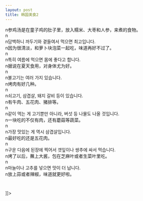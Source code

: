 ```yaml
---
layout: post
title: 韩国美食2
---
```


<p>n参鸡汤是在童子鸡的肚子里，放入糯米、大枣和人参，来煮的食物。<br />n<br />n담백하니 까두기와 곁들여서 먹으면 최고입니다.<br />n因为很清淡，和萝卜块泡菜一起吃，味道再好不过了。<br />n<br />n특히 여름에 먹으면 몸에 좋다고 합니다.<br />n据说在夏天食用，对身体尤为好。<br />n<br />n불고기는 여러 가지 있습니다.<br />n烤肉有好几种。<br />n<br />n쇠고기, 삼겹살, 돼지 갈비 등이 있습니다.<br />n有牛肉、五花肉、猪排等。<br />n<br />n같이 먹는 게 고기뿐만 아니라, 버섯 등 나물도 나올 것입니다. <br />n一块吃的不仅有肉，还有蘑菇等蔬菜。<br />n<br />n가장 맛있는 게 역시 삼겹살입니다.<br />n最好吃的还是五花肉。<br />n<br />n구운 다음에 된장에 찍어서 갯잎이나 쌍추에 싸서 먹습니다. <br />n烤了以后，蘸上大酱，包在芝麻叶或者生菜叶里吃。<br />n<br />n마늘이나 고추를 넣으면 맛이 더 납니다.<br />n放上蒜或者辣椒，味道就更好啦。</p>



<p><img src="http://www.hanfengblog.com.cn/hy/images/p5291431.jpg" alt="" /></p>



<p><i></i></p>



<p><img src="http://www.hanfengblog.com.cn/hy/images/p5291433.jpg" alt="" /></p>



<p>]]&gt;</p>


